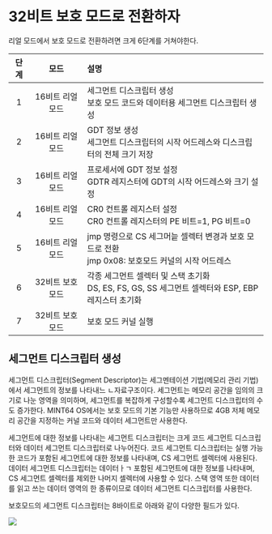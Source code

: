 # 32비트 보호 모드로 전환하자
리얼 모드에서 보호 모드로 전환하려면 크게 6단계를 거쳐야한다.

| 단계 | 모드 | 설명 |
| :--: | :--: | :--- |
| 1 | 16비트 리얼 모드 | 세그먼트 디스크립터 생성<br/>보호 모드 코드와 데이터용 세그먼트 디스크립터 생성 |
| 2 | 16비트 리얼 모드 | GDT 정보 생성<br/>세그먼트 디스크립터의 시작 어드레스와 디스크립터의 전체 크기 저장 |
| 3 | 16비트 리얼 모드 | 프로세서에 GDT 정보 설정<br/>GDTR 레지스터에 GDT의 시작 어드레스와 크기 설정 |
| 4 | 16비트 리얼 모드 | CR0 컨트롤 레지스터 설정<br/>CR0 컨트롤 레지스터의 PE 비트=1, PG 비트=0 |
| 5 | 16비트 리얼 모드 | jmp 명령으로 CS 세그머늩 셀렉터 변경과 보호 모드로 전환<br/>jmp 0x08: 보호모드 커널의 시작 어드레스 |
| 6 | 32비트 보호 모드 | 각종 세그먼트 셀렉터 및 스택 초기화<br/>DS, ES, FS, GS, SS 세그먼트 셀렉터와 ESP, EBP 레지스터 초기화 |
| 7 | 32비트 보호 모드 | 보호 모드 커널 실행 |

## 세그먼트 디스크립터 생성
세그먼트 디스크립터(Segment Descriptor)는 세그멘테이션 기법(메모리 관리 기법)에서 세그먼트의 정보를 나타내느 ㄴ자료구조이다.
세그먼트는 메모리 공간을 임의의 크기로 나눈 영역을 의미하며, 세그먼트를 복잡하게 구성할수록 세그먼트 디스크립터의 수도 증가한다. MINT64 OS에서는 보호 모드의 기본 기능만 사용하므로 4GB 저체 메모리 공간을 지정하는 커널 코드와 데이터 세그먼트만 사용한다.

세그먼트에 대한 정보를 나타내는 세그먼트 디스크립터는 크게 코드 세그먼트 디스크립터와 데이터 세그먼트 디스크립터로 나누어진다.
코드 세그먼트 디스크립터는 실행 가능한 코드가 포함된 세그먼트에 대한 정보를 나타내며, CS 세그먼트 셀렉터에 사용된다.
데이터 세그먼트 디스크립터는 데이터ㅏㄱ 포함된 세그먼트에 대한 정보를 나타내며, CS 세그먼트 셀렉터를 제외한 나머지 셀렉터에 사용할 수 있다.
스택 영역 또한 데이터를 읽고 쓰는 데이터 영역의 한 종류이므로 데이터 세그먼트 디스크립터를 사용한다.

보호모드의 세그먼트 디스크립터는 8바이트로 아래와 같이 다양한 필드가 있다.

![](https://github.com/HIPERCUBE/64bit-Multicore-OS/blob/master/book/img/Ch6_img1.jpg)

